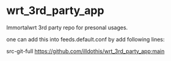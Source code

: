 # wrt_3rd_party_app
Immortalwrt 3rd party repo for presonal usages.

one can add this into feeds.default.conf by add following lines:

src-git-full https://github.com/illdothis/wrt_3rd_party_app;main
